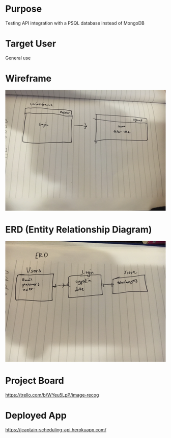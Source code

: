 # Purpose
Testing API integration with a PSQL database instead of MongoDB

# Target User
General use

# Wireframe
![Wireframe](./images/wireframejpg.jpg)

# ERD (Entity Relationship Diagram)
![ERD](./images/ERD.jpg)

# Project Board
https://trello.com/b/WYeu5LpP/image-recog

# Deployed App
https://jcaptain-scheduling-api.herokuapp.com/